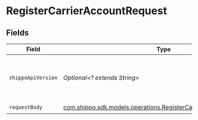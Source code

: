 # RegisterCarrierAccountRequest


## Fields

| Field                                                                                                                              | Type                                                                                                                               | Required                                                                                                                           | Description                                                                                                                        | Example                                                                                                                            |
| ---------------------------------------------------------------------------------------------------------------------------------- | ---------------------------------------------------------------------------------------------------------------------------------- | ---------------------------------------------------------------------------------------------------------------------------------- | ---------------------------------------------------------------------------------------------------------------------------------- | ---------------------------------------------------------------------------------------------------------------------------------- |
| `shippoApiVersion`                                                                                                                 | *Optional<? extends String>*                                                                                                       | :heavy_minus_sign:                                                                                                                 | String used to pick a non-default API version to use                                                                               | 2018-02-08                                                                                                                         |
| `requestBody`                                                                                                                      | [com.shippo.sdk.models.operations.RegisterCarrierAccountRequestBody](../../models/operations/RegisterCarrierAccountRequestBody.md) | :heavy_check_mark:                                                                                                                 | Examples.                                                                                                                          |                                                                                                                                    |